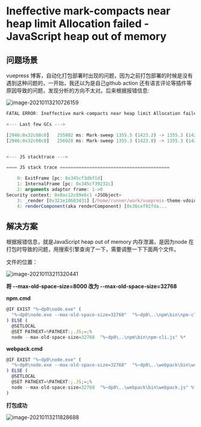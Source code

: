 # Ineffective mark-compacts near heap limit Allocation failed - JavaScript heap out of memory

## 问题场景

vuepress 博客，自动化打包部署时出现的问题，因为之前打包部署的时候是没有遇到这种问题的，一开始，我还以为是自己github action 还有语言评论等插件等原因导致的问题，发现分析的方向不太对。后来根据报错信息:

![image-20210113210726159](https://gitee.com/claa/tuci/raw/master/img/image-20210113210726159.png)

```js
FATAL ERROR: Ineffective mark-compacts near heap limit Allocation failed - JavaScript heap out of memory

<--- Last few GCs --->

[2946:0x32c08c0]   255802 ms: Mark-sweep 1355.5 (1423.2) -> 1355.3 (1423.8) MB, 1247.9 / 0.0 ms  (average mu = 0.144, current mu = 0.054) allocation failure GC in old space requested
[2946:0x32c08c0]   256928 ms: Mark-sweep 1355.3 (1423.8) -> 1355.3 (1424.2) MB, 1125.7 / 0.0 ms  (average mu = 0.076, current mu = 0.000) allocation failure GC in old space requested


<--- JS stacktrace --->

==== JS stack trace =========================================

    0: ExitFrame [pc: 0x345cf3dbf1d]
    1: InternalFrame [pc: 0x345cf39232c]
    2: arguments adaptor frame: 1->0
Security context: 0x0ac12c89e6c1 <JSObject>
    3: _render [0x321e18603431] [/home/runner/work/vuepress-theme-vdoing/vuepress-theme-vdoing/node_modules/vue/dist/vue.runtime.common.dev.js:~3514] [pc=0x345d1d5a408](this=0x300a94e15a11 <VueComponent map = 0x3061e4f3e951>)
    4: renderComponent(aka renderComponent) [0x36cef92fda...
```



## 解决方案

根据报错信息，就是JavaScript heap out of memory 内存泄漏，是因为node 在打包时导致的问题，用搜索引擎查询了一下，需要调整一下下面两个文件。

文件的位置：

![image-20210113211320441](https://gitee.com/claa/tuci/raw/master/img/image-20210113211320441.png)

**将 --max-old-space-size=8000    改为   --max-old-space-size=32768**

**npm.cmd**

```js
@IF EXIST "%~dp0\node.exe" (
  "%~dp0\node.exe --max-old-space-size=32768"  "%~dp0\..\npm\bin\npm-cli.js" %*
) ELSE (
  @SETLOCAL
  @SET PATHEXT=%PATHEXT:;.JS;=;%
  node --max-old-space-size=32768  "%~dp0\..\npm\bin\npm-cli.js" %*
```



**webpack.cmd**

```js
@IF EXIST "%~dp0\node.exe" (
  "%~dp0\node.exe --max-old-space-size=32768"  "%~dp0\..\webpack\bin\webpack.js" %*
) ELSE (
  @SETLOCAL
  @SET PATHEXT=%PATHEXT:;.JS;=;%
  node --max-old-space-size=32768  "%~dp0\..\webpack\bin\webpack.js" %*
)
```

**打包成功**

![image-20210113211828688](https://gitee.com/claa/tuci/raw/master/img/image-20210113211828688.png)

